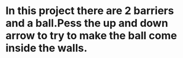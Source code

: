 # In this project there are 2 barriers and a ball.Pess the up and down arrow to try to make the ball come inside the walls.
